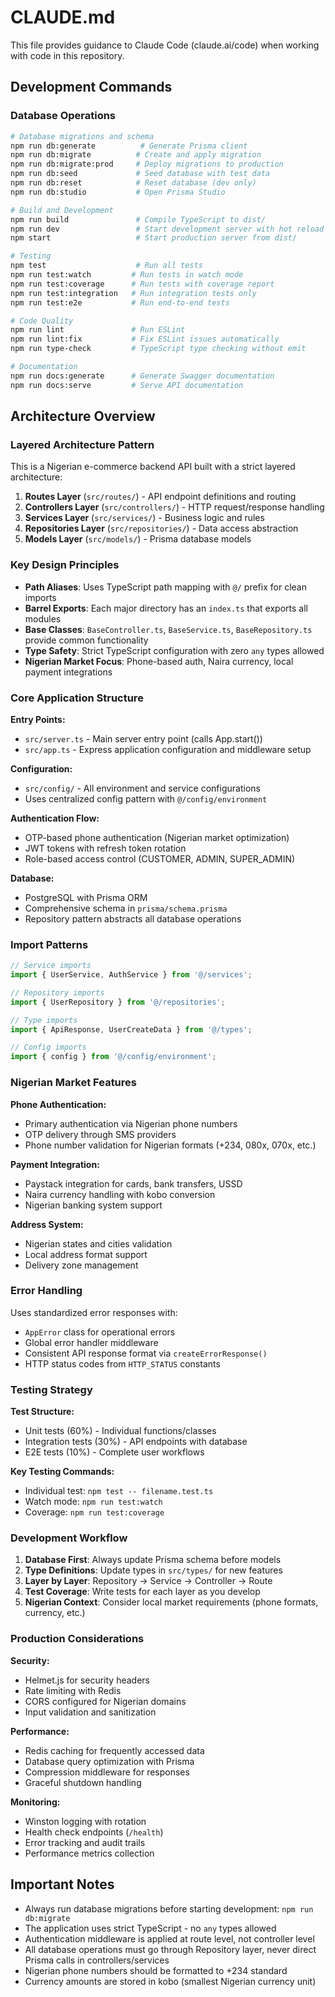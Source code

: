 # CLAUDE.md

This file provides guidance to Claude Code (claude.ai/code) when working with code in this repository.

## Development Commands

### Database Operations
```bash
# Database migrations and schema
npm run db:generate          # Generate Prisma client
npm run db:migrate          # Create and apply migration
npm run db:migrate:prod     # Deploy migrations to production
npm run db:seed             # Seed database with test data
npm run db:reset            # Reset database (dev only)
npm run db:studio           # Open Prisma Studio

# Build and Development
npm run build               # Compile TypeScript to dist/
npm run dev                 # Start development server with hot reload
npm start                   # Start production server from dist/

# Testing
npm test                    # Run all tests
npm run test:watch         # Run tests in watch mode
npm run test:coverage      # Run tests with coverage report
npm run test:integration   # Run integration tests only
npm run test:e2e           # Run end-to-end tests

# Code Quality
npm run lint               # Run ESLint
npm run lint:fix           # Fix ESLint issues automatically  
npm run type-check         # TypeScript type checking without emit

# Documentation
npm run docs:generate      # Generate Swagger documentation
npm run docs:serve         # Serve API documentation
```

## Architecture Overview

### Layered Architecture Pattern
This is a Nigerian e-commerce backend API built with a strict layered architecture:

1. **Routes Layer** (`src/routes/`) - API endpoint definitions and routing
2. **Controllers Layer** (`src/controllers/`) - HTTP request/response handling  
3. **Services Layer** (`src/services/`) - Business logic and rules
4. **Repositories Layer** (`src/repositories/`) - Data access abstraction
5. **Models Layer** (`src/models/`) - Prisma database models

### Key Design Principles

- **Path Aliases**: Uses TypeScript path mapping with `@/` prefix for clean imports
- **Barrel Exports**: Each major directory has an `index.ts` that exports all modules
- **Base Classes**: `BaseController.ts`, `BaseService.ts`, `BaseRepository.ts` provide common functionality
- **Type Safety**: Strict TypeScript configuration with zero `any` types allowed
- **Nigerian Market Focus**: Phone-based auth, Naira currency, local payment integrations

### Core Application Structure

**Entry Points:**
- `src/server.ts` - Main server entry point (calls App.start())
- `src/app.ts` - Express application configuration and middleware setup

**Configuration:**
- `src/config/` - All environment and service configurations
- Uses centralized config pattern with `@/config/environment`

**Authentication Flow:**
- OTP-based phone authentication (Nigerian market optimization)
- JWT tokens with refresh token rotation
- Role-based access control (CUSTOMER, ADMIN, SUPER_ADMIN)

**Database:**
- PostgreSQL with Prisma ORM
- Comprehensive schema in `prisma/schema.prisma`
- Repository pattern abstracts all database operations

### Import Patterns

```typescript
// Service imports
import { UserService, AuthService } from '@/services';

// Repository imports  
import { UserRepository } from '@/repositories';

// Type imports
import { ApiResponse, UserCreateData } from '@/types';

// Config imports
import { config } from '@/config/environment';
```

### Nigerian Market Features

**Phone Authentication:**
- Primary authentication via Nigerian phone numbers
- OTP delivery through SMS providers
- Phone number validation for Nigerian formats (+234, 080x, 070x, etc.)

**Payment Integration:**
- Paystack integration for cards, bank transfers, USSD
- Naira currency handling with kobo conversion
- Nigerian banking system support

**Address System:**
- Nigerian states and cities validation
- Local address format support
- Delivery zone management

### Error Handling

Uses standardized error responses with:
- `AppError` class for operational errors
- Global error handler middleware
- Consistent API response format via `createErrorResponse()`
- HTTP status codes from `HTTP_STATUS` constants

### Testing Strategy

**Test Structure:**
- Unit tests (60%) - Individual functions/classes
- Integration tests (30%) - API endpoints with database
- E2E tests (10%) - Complete user workflows

**Key Testing Commands:**
- Individual test: `npm test -- filename.test.ts`
- Watch mode: `npm run test:watch` 
- Coverage: `npm run test:coverage`

### Development Workflow

1. **Database First**: Always update Prisma schema before models
2. **Type Definitions**: Update types in `src/types/` for new features
3. **Layer by Layer**: Repository → Service → Controller → Route
4. **Test Coverage**: Write tests for each layer as you develop
5. **Nigerian Context**: Consider local market requirements (phone formats, currency, etc.)

### Production Considerations

**Security:**
- Helmet.js for security headers
- Rate limiting with Redis
- CORS configured for Nigerian domains
- Input validation and sanitization

**Performance:**
- Redis caching for frequently accessed data
- Database query optimization with Prisma
- Compression middleware for responses
- Graceful shutdown handling

**Monitoring:**
- Winston logging with rotation
- Health check endpoints (`/health`)
- Error tracking and audit trails
- Performance metrics collection

## Important Notes

- Always run database migrations before starting development: `npm run db:migrate`
- The application uses strict TypeScript - no `any` types allowed
- Authentication middleware is applied at route level, not controller level
- All database operations must go through Repository layer, never direct Prisma calls in controllers/services
- Nigerian phone numbers should be formatted to +234 standard
- Currency amounts are stored in kobo (smallest Nigerian currency unit)